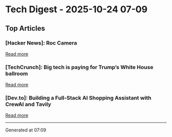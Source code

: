 # Tech Digest - 2025-10-24 07-09

## Top Articles

### [Hacker News]: Roc Camera
[Read more](https://roc.camera/)

### [TechCrunch]: Big tech is paying for Trump&#8217;s White House ballroom
[Read more](https://techcrunch.com/2025/10/23/big-tech-is-paying-for-trumps-white-house-ballroom/)

### [Dev.to]: Building a Full-Stack AI Shopping Assistant with CrewAI and Tavily
[Read more](https://dev.to/copilotkit/building-a-full-stack-ai-shopping-assistant-with-crewai-and-tavily-4366)


---
Generated at 07:09

